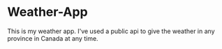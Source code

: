 # Weather-App
This is my weather app. I've used a public api to give the weather in any province in Canada at any time. 

